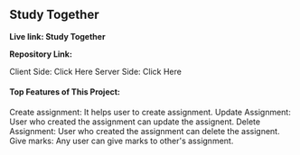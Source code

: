 ## Study Together

**Live link: Study Together**

**Repository Link:**

Client Side: Click Here
Server Side: Click Here

#### Top Features of This Project:
Create assignment: It helps user to create assignment.
Update Assignment: User who created the assignment can update the assignent.
Delete Assignment: User who created the assignment can delete the assignent.
Give marks: Any user can give marks to other's assignment.
